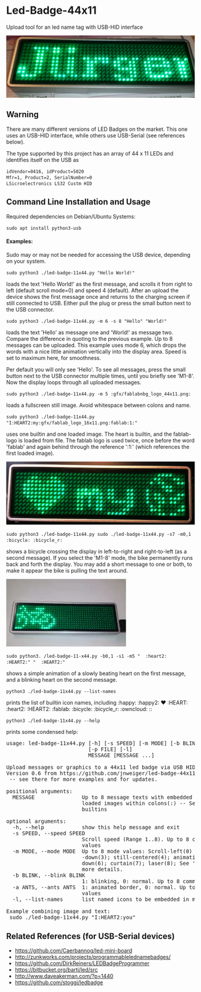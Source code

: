 # Led-Badge-44x11
Upload tool for an led name tag with USB-HID interface

![LED Mini Board](photos/green_badge.jpg)

## Warning

There are many different versions of LED Badges on the market.
This one uses an USB-HID interface, while others use USB-Serial (see references below).

The type supported by this project has an array of 44 x 11 LEDs and
identifies itself on the USB as

    idVendor=0416, idProduct=5020
    Mfr=1, Product=2, SerialNumber=0
    LSicroelectronics LS32 Custm HID

## Command Line Installation and Usage

Required dependencies on Debian/Ubuntu Systems:

    sudo apt install python3-usb

#### Examples:

Sudo may or may not be needed for accessing the USB device, depending on your system.

    sudo python3 ./led-badge-11x44.py "Hello World!"

loads the text 'Hello World!' as the first message, and scrolls it from right to left (default scroll mode=0) and speed 4 (default). After an upload the device shows the first message once and returns to the charging screen if still connected to USB. Either pull the plug or press the small button next to the USB connector.

    sudo python3 ./led-badge-11x44.py -m 6 -s 8 "Hello" "World!"

loads the text 'Hello' as message one and 'World!' as message two. Compare the difference in quoting to the previous example. Up to 8 messages can be uploaded. This example uses mode 6, which drops the words with a nice little animation vertically into the display area. Speed is set to maximum here, for smoothness.

Per default you will only see 'Hello'.  To see all messages, press the small button next to the USB connector multiple times, until you briefly see 'M1-8'. Now the display loops through all uploaded messages.

    sudo python3 ./led-badge-11x44.py -m 5 :gfx/fablabnbg_logo_44x11.png:

loads a fullscreen still image. Avoid whitespace between colons and name.

    sudo python3 ./led-badge-11x44.py "I:HEART2:my:gfx/fablab_logo_16x11.png:fablab:1:"

uses one builtin and one loaded image. The heart is builtin, and the fablab-logo is loaded from file. The fablab logo is used twice, once before the word 'fablab' and again behind through the reference ':1:' (which references the first loaded image).

![LED Mini Board](photos/love_my_fablab.jpg)

    sudo python3 ./led-badge-11x44.py sudo ./led-badge-11x44.py -s7 -m0,1 :bicycle: :bicycle_r:

shows a bicycle crossing the display in left-to-right and right-to-left (as a second message). If you select the 'M1-8' mode, the bike permanently runs back and forth the display. You may add a short message to one or both, to make it appear the bike is pulling the text around.

![LED Mini Board](photos/bicycle.gif)

    sudo python3. /led-badge-11-x44.py -b0,1 -s1 -m5 "  :heart2:    :HEART2:" "  :HEART2:"

shows a simple animation of a slowly beating heart on the first message, and a blinking heart on the second message.

    python3 ./led-badge-11x44.py --list-names

prints the list of builtin icon names, including :happy: :happy2: :heart: :HEART: :heart2: :HEART2: :fablab: :bicycle: :bicycle_r: :owncloud: ::

    python3 ./led-badge-11x44.py --help

prints some condensed help:

<pre>
usage: led-badge-11x44.py [-h] [-s SPEED] [-m MODE] [-b BLINK] [-a ANTS]
                          [-p FILE] [-l]
                          MESSAGE [MESSAGE ...]

Upload messages or graphics to a 44x11 led badge via USB HID.
Version 0.6 from https://github.com/jnweiger/led-badge-44x11
 -- see there for more examples and for updates.

positional arguments:
  MESSAGE               Up to 8 message texts with embedded builtin icons or
                        loaded images within colons(:) -- See -l for a list of
                        builtins

optional arguments:
  -h, --help            show this help message and exit
  -s SPEED, --speed SPEED
                        Scroll speed (Range 1..8). Up to 8 comma-seperated
                        values
  -m MODE, --mode MODE  Up to 8 mode values: Scroll-left(0) -right(1) -up(2)
                        -down(3); still-centered(4); animation(5); drop-
                        down(6); curtain(7); laser(8); See '--mode-help' for
                        more details.
  -b BLINK, --blink BLINK
                        1: blinking, 0: normal. Up to 8 comma-seperated values
  -a ANTS, --ants ANTS  1: animated border, 0: normal. Up to 8 comma-seperated
                        values
  -l, --list-names      list named icons to be embedded in messages and exit

Example combining image and text:
 sudo ./led-badge-11x44.py "I:HEART2:you"
</pre>



## Related References (for USB-Serial devices)
 * https://github.com/Caerbannog/led-mini-board
 * http://zunkworks.com/projects/programmablelednamebadges/
 * https://github.com/DirkReiners/LEDBadgeProgrammer
 * https://bitbucket.org/bartj/led/src
 * http://www.daveakerman.com/?p=1440
 * https://github.com/stoggi/ledbadge
